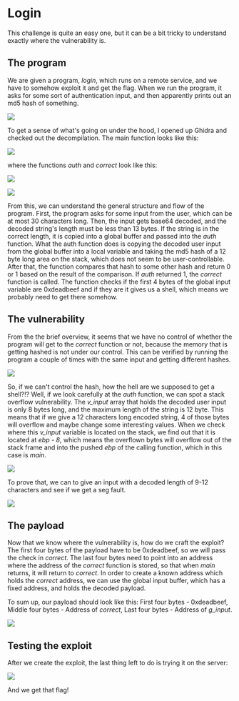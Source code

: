 # Login

This challenge is quite an easy one, but it can be a bit tricky to understand exactly where the vulnerability is.

## The program

We are given a program, *login*, which runs on a remote service, and we have to somehow exploit it and get the flag. When we run the program, it asks for some sort of authentication input, and then apparently prints out an md5 hash of something.

![](/home/nir/Documents/vuln-research/challenges/write-ups/pwnable.kr/login/first_run.png)

To get a sense of what's going on under the hood, I opened up Ghidra and checked out the decompilation. The main function looks like this:

![](/home/nir/Documents/vuln-research/challenges/write-ups/pwnable.kr/login/main_decompiled.png)

where the functions *auth* and *correct* look like this:

![](/home/nir/Documents/vuln-research/challenges/write-ups/pwnable.kr/login/auth_decompiled.png)

![](/home/nir/Documents/vuln-research/challenges/write-ups/pwnable.kr/login/correct_decompiled.png)

From this, we can understand the general structure and flow of the program. First, the program asks for some input from the user, which can be at most 30 characters long. Then, the input gets base64 decoded, and the decoded string's length must be less than 13 bytes. If the string is in the correct length, it is copied into a global buffer and passed into the *auth* function. What the auth function does is copying the decoded user input from the global buffer into a local variable and taking the md5 hash of a 12 byte long area on the stack, which does not seem to be user-controllable. After that, the function compares that hash to some other hash and return 0 or 1 based on the result of the comparison. If *auth* returned 1, the *correct* function is called. The function checks if the first 4 bytes of the global input variable are 0xdeadbeef and if they are it gives us a shell, which means we probably need to get there somehow.

## The vulnerability

From the the brief overview, it seems that we have no control of whether the program will get to the *correct* function or not, because the memory that is getting hashed is not under our control. This can be verified by running the program a couple of times with the same input and getting different hashes.

![](/home/nir/Documents/vuln-research/challenges/write-ups/pwnable.kr/login/different_hash.png)

So, if we can't control the hash, how the hell are we supposed to get a shell?!? Well, if we look carefully at the *auth* function, we can spot a stack overflow vulnerability. The *v_input* array that holds the decoded user input is only 8 bytes long, and the maximum length of the string is 12 byte. This means that if we give a 12 characters long encoded string, 4 of those bytes will overflow and maybe change some interesting values. When we check where this *v_input* variable is located on the stack, we find out that it is located at *ebp - 8*, which means the overflown bytes will overflow out of the stack frame and into the pushed *ebp* of the calling function, which in this case is *main*.

![](/home/nir/Documents/vuln-research/challenges/write-ups/pwnable.kr/login/v_input_memcpy.png)

To prove that, we can to give an input with a decoded length of 9-12 characters and see if we get a seg fault.

![](/home/nir/Documents/vuln-research/challenges/write-ups/pwnable.kr/login/segfault.png)

## The payload

Now that we know where the vulnerability is, how do we craft the exploit? The first four bytes of the payload have to be 0xdeadbeef, so we will pass the check in *correct*. The last four bytes need to point into an address where the address of the *correct* function is stored, so that when *main* returns, it will return to *correct*. In order to create a known address which holds the *correct* address, we can use the global input buffer, which has a fixed address, and holds the decoded payload.

To sum up, our payload should look like this: First four bytes - 0xdeadbeef, Middle four bytes - Address of *correct*, Last four bytes - Address of *g_input*.

![](/home/nir/Documents/vuln-research/challenges/write-ups/pwnable.kr/login/create_payload.png)

## Testing the exploit

After we create the exploit, the last thing left to do is trying it on the server:

![](/home/nir/Documents/vuln-research/challenges/write-ups/pwnable.kr/login/running_the_exploit.png)

And we get that flag!